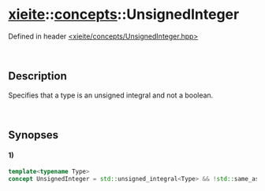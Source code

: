 # [xieite](../../xieite.md)\:\:[concepts](../../concepts.md)\:\:UnsignedInteger
Defined in header [<xieite/concepts/UnsignedInteger.hpp>](../../../include/xieite/concepts/UnsignedInteger.hpp)

&nbsp;

## Description
Specifies that a type is an unsigned integral and not a boolean.

&nbsp;

## Synopses
#### 1)
```cpp
template<typename Type>
concept UnsignedInteger = std::unsigned_integral<Type> && !std::same_as<Type, bool>;
```
